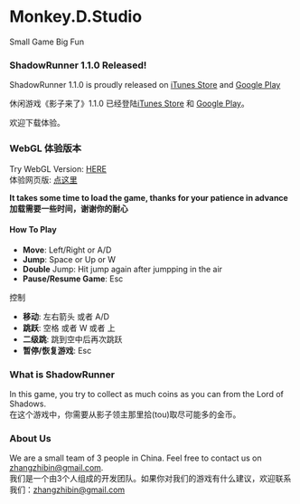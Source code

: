 # Monkey.D.Studio
Small Game Big Fun

### ShadowRunner 1.1.0 Released!
ShadowRunner 1.1.0 is proudly released on [iTunes Store](https://itunes.apple.com/app/id1163242567) and [Google Play](https://play.google.com/store/apps/details?id=com.gjzstudio.shadowrunner)
  
休闲游戏《影子来了》1.1.0 已经登陆[iTunes Store](https://itunes.apple.com/app/id1163242567) 和 [Google Play](https://play.google.com/store/apps/details?id=com.gjzstudio.shadowrunner)。

欢迎下载体验。

### WebGL 体验版本
Try WebGL Version: [HERE](/ShadowRunner)  
体验网页版: [点这里](/ShadowRunner)  

**It takes some time to load the game, thanks for your patience in advance**  
**加载需要一些时间，谢谢你的耐心**

#### How To Play
* **Move**: Left/Right or A/D  
* **Jump**: Space or Up or W  
* **Double** Jump: Hit jump again after jumpping in the air  
* **Pause/Resume Game**: Esc
  
控制
* **移动**: 左右箭头 或者 A/D
* **跳跃**: 空格 或者 W 或者 上
* **二级跳**: 跳到空中后再次跳跃
* **暂停/恢复游戏**: Esc

### What is ShadowRunner
In this game, you try to collect as much coins as you can from the Lord of Shadows.  
在这个游戏中，你需要从影子领主那里拾(tou)取尽可能多的金币。

### About Us
We are a small team of 3 people in China. Feel free to contact us on zhangzhibin@gmail.com.  
我们是一个由3个人组成的开发团队。如果你对我们的游戏有什么建议，欢迎联系我们：zhangzhibin@gmail.com

